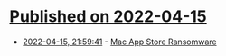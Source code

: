 # [Published on 2022-04-15](index.md)

* [2022-04-15, 21:59:41](https://news.ycombinator.com/item?id=31046415) - [Mac App Store Ransomware](https://mjtsai.com/blog/2022/04/15/mac-app-store-ransomware/)
